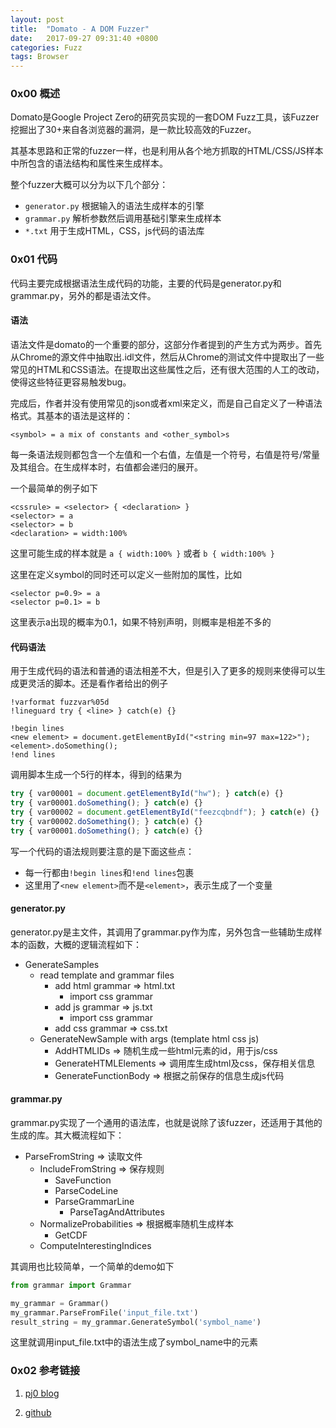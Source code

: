 ```yaml
---
layout: post
title:  "Domato - A DOM Fuzzer"
date:   2017-09-27 09:31:40 +0800
categories: Fuzz
tags: Browser
---
```


### 0x00 概述

Domato是Google Project Zero的研究员实现的一套DOM Fuzz工具，该Fuzzer挖掘出了30+来自各浏览器的漏洞，是一款比较高效的Fuzzer。

其基本思路和正常的fuzzer一样，也是利用从各个地方抓取的HTML/CSS/JS样本中所包含的语法结构和属性来生成样本。

整个fuzzer大概可以分为以下几个部分：

- ``generator.py`` 根据输入的语法生成样本的引擎
- ``grammar.py`` 解析参数然后调用基础引擎来生成样本
- ``*.txt`` 用于生成HTML，CSS，js代码的语法库 

<!--more-->

### 0x01 代码

代码主要完成根据语法生成代码的功能，主要的代码是generator.py和grammar.py，另外的都是语法文件。

#### 语法

语法文件是domato的一个重要的部分，这部分作者提到的产生方式为两步。首先从Chrome的源文件中抽取出.idl文件，然后从Chrome的测试文件中提取出了一些常见的HTML和CSS语法。在提取出这些属性之后，还有很大范围的人工的改动，使得这些特征更容易触发bug。

完成后，作者并没有使用常见的json或者xml来定义，而是自己自定义了一种语法格式。其基本的语法是这样的：

```
<symbol> = a mix of constants and <other_symbol>s
```

每一条语法规则都包含一个左值和一个右值，左值是一个符号，右值是符号/常量及其组合。在生成样本时，右值都会递归的展开。

一个最简单的例子如下

```
<cssrule> = <selector> { <declaration> }
<selector> = a
<selector> = b
<declaration> = width:100%
```

这里可能生成的样本就是 ``a { width:100% }`` 或者 ``b { width:100% }``

这里在定义symbol的同时还可以定义一些附加的属性，比如

```
<selector p=0.9> = a
<selector p=0.1> = b
```

这里表示a出现的概率为0.1，如果不特别声明，则概率是相差不多的

#### 代码语法

用于生成代码的语法和普通的语法相差不大，但是引入了更多的规则来使得可以生成更灵活的脚本。还是看作者给出的例子

```
!varformat fuzzvar%05d
!lineguard try { <line> } catch(e) {}

!begin lines
<new element> = document.getElementById("<string min=97 max=122>");
<element>.doSomething();
!end lines
```

调用脚本生成一个5行的样本，得到的结果为

```javascript
try { var00001 = document.getElementById("hw"); } catch(e) {}
try { var00001.doSomething(); } catch(e) {}
try { var00002 = document.getElementById("feezcqbndf"); } catch(e) {}
try { var00002.doSomething(); } catch(e) {}
try { var00001.doSomething(); } catch(e) {}
```

写一个代码的语法规则要注意的是下面这些点：

- 每一行都由``!begin lines``和``!end lines``包裹
- 这里用了``<new element>``而不是``<element>``，表示生成了一个变量

#### generator.py

generator.py是主文件，其调用了grammar.py作为库，另外包含一些辅助生成样本的函数，大概的逻辑流程如下：

- GenerateSamples
    - read template and grammar files
        - add html grammar => html.txt
            - import css grammar
        - add js grammar => js.txt
            - import css grammar
        - add css grammar => css.txt
    - GenerateNewSample with args (template html css js)
        - AddHTMLIDs => 随机生成一些html元素的id，用于js/css
        - GenerateHTMLElements => 调用库生成html及css，保存相关信息
        - GenerateFunctionBody => 根据之前保存的信息生成js代码

#### grammar.py

grammar.py实现了一个通用的语法库，也就是说除了该fuzzer，还适用于其他的生成的库。其大概流程如下：

- ParseFromString => 读取文件
    - IncludeFromString => 保存规则
        - SaveFunction
        - ParseCodeLine
        - ParseGrammarLine
            - ParseTagAndAttributes
    - NormalizeProbabilities => 根据概率随机生成样本
        - GetCDF
    - ComputeInterestingIndices

其调用也比较简单，一个简单的demo如下

```python
from grammar import Grammar

my_grammar = Grammar()
my_grammar.ParseFromFile('input_file.txt')
result_string = my_grammar.GenerateSymbol('symbol_name')
```

这里就调用input_file.txt中的语法生成了symbol_name中的元素

### 0x02 参考链接

1. [pj0 blog](https://googleprojectzero.blogspot.com/2017/09/the-great-dom-fuzz-off-of-2017.html)

2. [github](https://github.com/google/domato)
